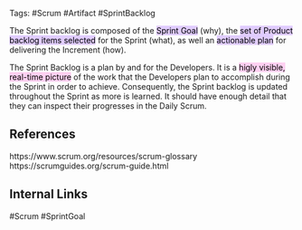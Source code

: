 Tags: #Scrum #Artifact #SprintBacklog

The Sprint backlog is composed of the <mark style="background: #D2B3FFA6;">Sprint Goal</mark> (why), the <mark style="background: #D2B3FFA6;">set of Product backlog items selected</mark> for the Sprint (what), as well an <mark style="background: #D2B3FFA6;">actionable plan</mark> for delivering the Increment (how).

The Sprint Backlog is a plan by and for the Developers. It is a <mark style="background: #FFB8EBA6;">higly visible, real-time picture</mark> of the work that the Developers plan to accomplish during the Sprint in order to achieve. Consequently, the Sprint backlog is updated throughout the Sprint as more is learned. It should have enough detail that they can inspect their progresses in the Daily Scrum.

<h2>References</h2>
https://www.scrum.org/resources/scrum-glossary
https://scrumguides.org/scrum-guide.html
<h2>Internal Links</h2>
#Scrum #SprintGoal